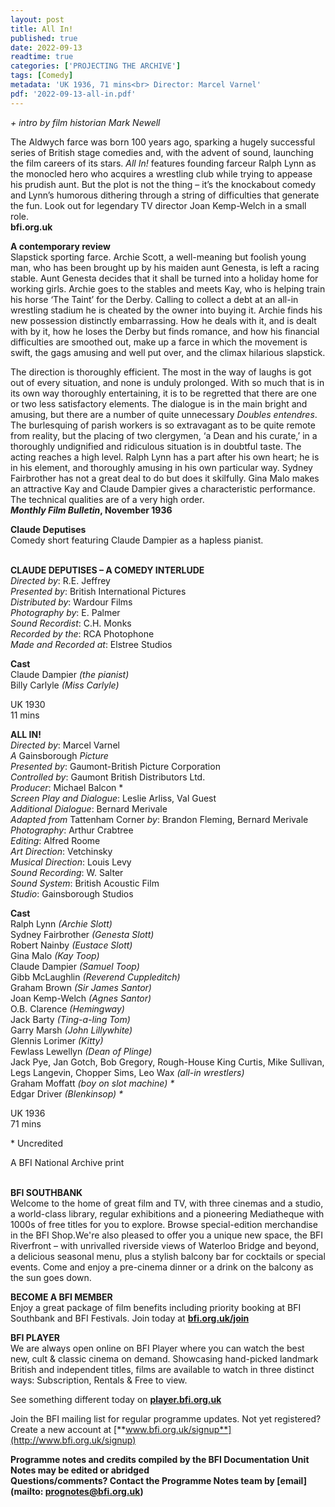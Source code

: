 ```yaml
---
layout: post
title: All In!
published: true
date: 2022-09-13
readtime: true
categories: ['PROJECTING THE ARCHIVE']
tags: [Comedy]
metadata: 'UK 1936, 71 mins<br> Director: Marcel Varnel'
pdf: '2022-09-13-all-in.pdf'
---
```


_+ intro by film historian Mark Newell_

The Aldwych farce was born 100 years ago, sparking a hugely successful series of British stage comedies and, with the advent of sound, launching the film careers of its stars. _All In!_ features founding farceur Ralph Lynn as the monocled hero who acquires a wrestling club while trying to appease his prudish aunt. But the plot is not the thing – it’s the knockabout comedy and Lynn’s humorous dithering through a string of difficulties that generate the fun. Look out for legendary TV director Joan Kemp-Welch in a small role.  
**bfi.org.uk**  

**A contemporary review**  
Slapstick sporting farce. Archie Scott, a well-meaning but foolish young man, who has been brought up by his maiden aunt Genesta, is left a racing stable. Aunt Genesta decides that it shall be turned into a holiday home for working girls. Archie goes to the stables and meets Kay, who is helping train his horse ‘The Taint’ for the Derby. Calling to collect a debt at an all-in wrestling stadium he is cheated by the owner into buying it. Archie finds his new possession distinctly embarrassing. How he deals with it, and is dealt with by it, how he loses the Derby but finds romance, and how his financial difficulties are smoothed out, make up a farce in which the movement is swift, the gags amusing and well put over, and the climax hilarious slapstick.

The direction is thoroughly efficient. The most in the way of laughs is got out of every situation, and none is unduly prolonged. With so much that is in its own way thoroughly entertaining, it is to be regretted that there are one or two less satisfactory elements. The dialogue is in the main bright and amusing, but there are a number of quite unnecessary _Doubles entendres_. The burlesquing of parish workers is so extravagant as to be quite remote from reality, but the placing of two clergymen, ‘a Dean and his curate,’ in a thoroughly undignified and ridiculous situation is in doubtful taste. The acting reaches a high level. Ralph Lynn has a part after his own heart; he is in his element, and thoroughly amusing in his own particular way. Sydney Fairbrother has not a great deal to do but does it skilfully. Gina Malo makes an attractive Kay and Claude Dampier gives a characteristic performance. The technical qualities are of a very high order.  
**_Monthly Film Bulletin_, November 1936**

**Claude Deputises**  
Comedy short featuring Claude Dampier as a hapless pianist.    
<br>

**CLAUDE DEPUTISES – A COMEDY INTERLUDE**  
_Directed by_: R.E. Jeffrey  
_Presented by_: British International Pictures  
_Distributed by_: Wardour Films  
_Photography by_: E. Palmer  
_Sound Recordist_: C.H. Monks  
_Recorded by the_: RCA Photophone  
_Made and Recorded at_: Elstree Studios  

**Cast**  
Claude Dampier _(the pianist)_  
Billy Carlyle _(Miss Carlyle)_  

UK 1930  
11 mins  

**ALL IN!**  
_Directed by_: Marcel Varnel  
_A_ Gainsborough _Picture_  
_Presented by_: Gaumont-British Picture Corporation  
_Controlled by_: Gaumont British Distributors Ltd.  
_Producer_: Michael Balcon *  
_Screen Play and Dialogue_: Leslie Arliss, Val Guest  
_Additional Dialogue_: Bernard Merivale  
_Adapted from_ Tattenham Corner _by_: Brandon Fleming, Bernard Merivale  
_Photography_: Arthur Crabtree  
_Editing_: Alfred Roome  
_Art Direction_: Vetchinsky  
_Musical Direction_: Louis Levy  
_Sound Recording_: W. Salter  
_Sound System_: British Acoustic Film  
_Studio_: Gainsborough Studios  

**Cast**  
Ralph Lynn _(Archie Slott)_  
Sydney Fairbrother _(Genesta Slott)_  
Robert Nainby _(Eustace Slott)_  
Gina Malo _(Kay Toop)_  
Claude Dampier _(Samuel Toop)_  
Gibb McLaughlin _(Reverend Cuppleditch)_  
Graham Brown _(Sir James Santor)_  
Joan Kemp-Welch _(Agnes Santor)_  
O.B. Clarence _(Hemingway)_  
Jack Barty _(Ting-a-ling Tom)_  
Garry Marsh _(John Lillywhite)_  
Glennis Lorimer _(Kitty)_  
Fewlass Lewellyn _(Dean of Plinge)_  
Jack Pye, Jan Gotch, Bob Gregory, Rough-House King Curtis, Mike Sullivan, Legs Langevin, Chopper Sims, Leo Wax _(all-in wrestlers)_  
Graham Moffatt _(boy on slot machine) *_  
Edgar Driver _(Blenkinsop) *_  

UK 1936  
71 mins  

\* Uncredited  

A BFI National Archive print  
<br>

**BFI SOUTHBANK**  
Welcome to the home of great film and TV, with three cinemas and a studio, a world-class library, regular exhibitions and a pioneering Mediatheque with 1000s of free titles for you to explore. Browse special-edition merchandise in the BFI Shop.We&#39;re also pleased to offer you a unique new space, the BFI Riverfront – with unrivalled riverside views of Waterloo Bridge and beyond, a delicious seasonal menu, plus a stylish balcony bar for cocktails or special events. Come and enjoy a pre-cinema dinner or a drink on the balcony as the sun goes down.  

**BECOME A BFI MEMBER**  
Enjoy a great package of film benefits including priority booking at BFI Southbank and BFI Festivals. Join today at [**bfi.org.uk/join**](http://www.bfi.org.uk/join)  

**BFI PLAYER**  
 We are always open online on BFI Player where you can watch the best new, cult &amp; classic cinema on demand. Showcasing hand-picked landmark British and independent titles, films are available to watch in three distinct ways: Subscription, Rentals &amp; Free to view.  

See something different today on [**player.bfi.org.uk**](https://player.bfi.org.uk)  

Join the BFI mailing list for regular programme updates. Not yet registered? Create a new account at [**www.bfi.org.uk/signup**](http://www.bfi.org.uk/signup)

**Programme notes and credits compiled by the BFI Documentation Unit  
Notes may be edited or abridged  
Questions/comments? Contact the Programme Notes team by [email](mailto: prognotes@bfi.org.uk)**
